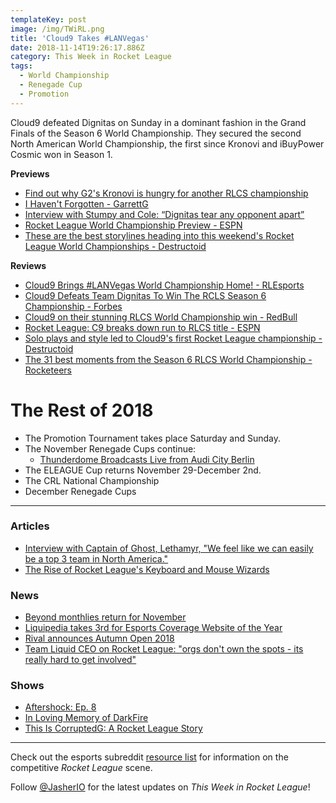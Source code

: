 ```yaml
---
templateKey: post
image: /img/TWiRL.png
title: 'Cloud9 Takes #LANVegas'
date: 2018-11-14T19:26:17.886Z
category: This Week in Rocket League
tags:
  - World Championship
  - Renegade Cup
  - Promotion
---
```

Cloud9 defeated Dignitas on Sunday in a dominant fashion in the Grand Finals of the Season 6 World Championship. They secured the second North American World Championship, the first since Kronovi and iBuyPower Cosmic won in Season 1. 

**Previews**

* [Find out why G2's Kronovi is hungry for another RLCS championship](https://www.redbull.com/int-en/g2-esports-cameron-kronovi-bills-rlcs-interview)
* [I Haven't Forgotten - GarrettG](https://www.theplayerslobby.com/3082/i-havent-forgotten-garrettg-rocket-league-rlcs-nrg/#.rn60blu5ih)
* [Interview with Stumpy and Cole: “Dignitas tear any opponent apart”](https://rocketeers.gg/interview-stumpy-and-cole-las-vegas-world-championship/)
* [Rocket League World Championship Preview - ESPN](http://www.espn.com/esports/story/_/id/25216810/rocket-league-world-championship-preview)
* [These are the best storylines heading into this weekend's Rocket League World Championships - Destructoid](https://www.destructoid.com/these-are-the-best-storylines-heading-into-this-weekend-s-rocket-league-world-championships-530053.phtml?utm_source=dlvr.it&utm_medium=twitter)

**Reviews**

* [Cloud9 Brings #LANVegas World Championship Home! - RLEsports](https://www.rocketleagueesports.com/news/cloud9-brings-lanvegas-world-championship-home/)
* [Cloud9 Defeats Team Dignitas To Win The RCLS Season 6 Championship - Forbes](https://www.forbes.com/sites/maxthielmeyer/2018/11/11/cloud9-defeats-team-dignitas-to-win-the-rcls-season-6-championship/?utm_source=TWITTER&utm_medium=social&utm_content=1892689131&utm_campaign=sprinklrForbesGamesTwitter#435937b5b4d1)
* [Cloud9 on their stunning RLCS World Championship win - RedBull](https://www.redbull.com/int-en/cloud9-rlcs-champions-interview?linkId=59571830)
* [Rocket League: C9 breaks down run to RLCS title - ESPN](http://www.espn.com/esports/story/_/id/25258898/cloud9-breaks-run-rocket-league-championship-series-title)
* [Solo plays and style led to Cloud9's first Rocket League championship - Destructoid](https://www.destructoid.com/solo-plays-and-style-led-to-cloud9-s-first-rocket-league-championship-530908.phtml?utm_source=dlvr.it&utm_medium=twitter)
* [The 31 best moments from the Season 6 RLCS World Championship - Rocketeers](https://rocketeers.gg/best-moments-from-season-6-rlcs-world-championship/)

# The Rest of 2018

* The Promotion Tournament takes place Saturday and Sunday.
* The November Renegade Cups continue: 
  * [Thunderdome Broadcasts Live from Audi City Berlin](https://rocketeers.gg/rocketeers-thunderdome-finals-come-to-audi-city-berlin/)
* The ELEAGUE Cup returns November 29-December 2nd. 
* The CRL National Championship 
* December Renegade Cups

---

### Articles

* [Interview with Captain of Ghost, Lethamyr, "We feel like we can easily be a top 3 team in North America."](http://team-dignitas.net/articles/blogs/rocket-league/13094/interview-with-lethamyr)
* [The Rise of Rocket League's Keyboard and Mouse Wizards](https://www.redbull.com/int-en/rocket-league-behind-the-keyboard-mouse-players)

### News

* [Beyond monthlies return for November](https://twitter.com/TeamBeyondnet/status/1062060556117516290)
* [Liquipedia takes 3rd for Esports Coverage Website of the Year](https://www.reddit.com/r/RocketLeagueEsports/comments/9wjn98/liquipedia_takes_3rd_for_esports_coverage_website/)
* [Rival announces Autumn Open 2018](https://twitter.com/RivalEsportsGG/status/1062454114246934528)
* [Team Liquid CEO on Rocket League: "orgs don't own the spots - its really hard to get involved"](https://twitter.com/LiQuiD112/status/1061045393440464896)

### Shows

* [Aftershock: Ep. 8](https://www.youtube.com/watch?v=A4BOgn1FNN8)
* [In Loving Memory of DarkFire](https://www.youtube.com/watch?v=UA8ihqHyclg)
* [This Is CorruptedG: A Rocket League Story](https://www.youtube.com/watch?v=J9bvqUTNXb0)

---

Check out the esports subreddit [resource list](https://www.reddit.com/r/RocketLeagueEsports/wiki/links) for information on the competitive *Rocket League* scene.

Follow [@JasherIO](https://twitter.com/JasherIO) for the latest updates on *This Week in Rocket League*!
